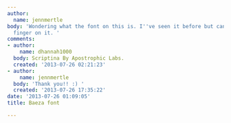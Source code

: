 ```yaml
---
author:
  name: jennmertle
body: 'Wondering what the font on this is. I''ve seen it before but can''t put my
  finger on it. '
comments:
- author:
    name: dhannah1000
  body: Scriptina By Apostrophic Labs.
  created: '2013-07-26 02:21:23'
- author:
    name: jennmertle
  body: 'Thank you!! :) '
  created: '2013-07-26 17:35:22'
date: '2013-07-26 01:09:05'
title: Baeza font

---
```

